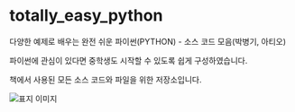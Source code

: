 # totally_easy_python
다양한 예제로 배우는 완전 쉬운 파이썬(PYTHON) - 소스 코드 모음(박병기, 아티오) 

파이썬에 관심이 있다면 중학생도 시작할 수 있도록 쉽게 구성하였습니다. 

책에서 사용된 모든 소스 코드와 파일을 위한 저장소입니다.
 
 ![표지 이미지](https://user-images.githubusercontent.com/19771481/63221621-af511700-c1d6-11e9-9dbf-d32506638cfb.jpg)

